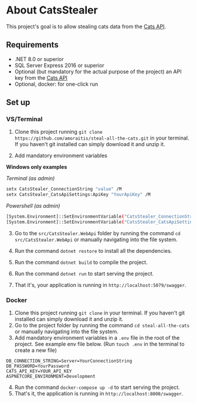 # About CatsStealer

This project's goal is to allow stealing cats data from the [Cats API](https://thecatapi.com/).

## Requirements

- .NET 8.0 or superior
- SQL Server Express 2016 or superior
- Optional (but mandatory for the actual purpose of the project) an API key from the [Cats API](https://thecatapi.com/)
- Optional, docker: for one-click run

## Set up

### VS/Terminal

1. Clone this project running `git clone https://github.com/amoraitis/steal-all-the-cats.git` in your terminal. If you haven't git installed can simply download it and unzip it.

2. Add mandatory environment variables

**Windows only examples**

*Terminal (as admin)*

```bash
setx CatsStealer_ConnectionString "value" /M
setx CatsStealer_CatsApiSettings:ApiKey "YourApiKey" /M
```

*Powershell (as admin)*

```bash
[System.Environment]::SetEnvironmentVariable("CatsStealer_ConnectionString", "value", [System.EnvironmentVariableTarget]::Machine)
[System.Environment]::SetEnvironmentVariable("CatsStealer_CatsApiSettings:ApiKey", "YourApiKey", [System.EnvironmentVariableTarget]::Machine)
```

3. Go to the `src/CatsStealer.WebApi` folder by running the command `cd src/CatsStealer.WebApi` or manually navigating into the file system.

4. Run the command `dotnet restore` to install all the dependencies.

5. Run the command `dotnet build` to compile the project.

6. Run the command `dotnet run` to start serving the project.

7. That it's, your application is running in `http://localhost:5079/swagger`.

### Docker

1. Clone this project running `git clone` in your terminal. If you haven't git installed can simply download it and unzip it.
2. Go to the project folder by running the command `cd steal-all-the-cats` or manually navigating into the file system.
3. Add mandatory environment variables in a `.env` file in the root of the project. See example env file below. (Run `touch .env` in the terminal to create a new file)

```env
DB_CONNECTION_STRING=Server=YourConnectionString
DB_PASSWORD=YourPassword
CATS_API_KEY=YOUR_API_KEY
ASPNETCORE_ENVIRONMENT=Development
```

4. Run the command `docker-compose up -d` to start serving the project.
5. That's it, the application is running in `http://localhost:8000/swagger`.
